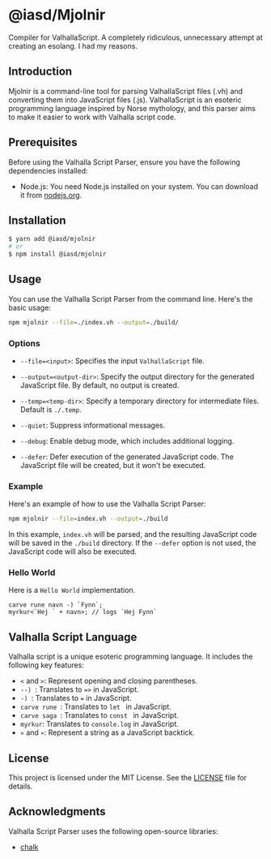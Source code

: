 <!-- @format -->

# @iasd/Mjolnir

Compiler for ValhallaScript. A completely ridiculous, unnecessary attempt at creating an esolang. I had my reasons.

## Introduction

Mjolnir is a command-line tool for parsing ValhallaScript files (.vh) and converting them into JavaScript files (.js). ValhallaScript is an esoteric programming language inspired by Norse mythology, and this parser aims to make it easier to work with Valhalla script code.

## Prerequisites

Before using the Valhalla Script Parser, ensure you have the following dependencies installed:

-   Node.js: You need Node.js installed on your system. You can download it from [nodejs.org](https://nodejs.org/).

## Installation

```bash
$ yarn add @iasd/mjolnir
# or
$ npm install @iasd/mjolnir
```

## Usage

You can use the Valhalla Script Parser from the command line. Here's the basic usage:

```bash
npm mjolnir --file=./index.vh --output=./build/
```

### Options

-   `--file=<input>`: Specifies the input `ValhallaScript` file.

-   `--output=<output-dir>`: Specify the output directory for the generated JavaScript file. By default, no output is created.

-   `--temp=<temp-dir>`: Specify a temporary directory for intermediate files. Default is `./.temp`.

-   `--quiet`: Suppress informational messages.

-   `--debug`: Enable debug mode, which includes additional logging.

-   `--defer`: Defer execution of the generated JavaScript code. The JavaScript file will be created, but it won't be executed.

### Example

Here's an example of how to use the Valhalla Script Parser:

```bash
npm mjolnir --file=index.vh --output=./build
```

In this example, `index.vh` will be parsed, and the resulting JavaScript code will be saved in the `./build` directory. If the `--defer` option is not used, the JavaScript code will also be executed.

### Hello World

Here is a `Hello World` implementation.

```vh
carve rune navn -) `Fynn`;
myrkur<`Hej ` + navn>; // logs `Hej Fynn`
```

## Valhalla Script Language

Valhalla script is a unique esoteric programming language. It includes the following key features:

-   `<` and `>`: Represent opening and closing parentheses.
-   `--) `: Translates to `=>` in JavaScript.
-   `-) `: Translates to `=` in JavaScript.
-   `carve rune `: Translates to `let ` in JavaScript.
-   `carve saga `: Translates to `const ` in JavaScript.
-   `myrkur`: Translates to `console.log` in JavaScript.
-   `«` and `»`: Represent a string as a JavaScript backtick.

## License

This project is licensed under the MIT License. See the [LICENSE](LICENSE) file for details.

## Acknowledgments

Valhalla Script Parser uses the following open-source libraries:

-   [chalk](https://www.npmjs.com/package/chalk)
